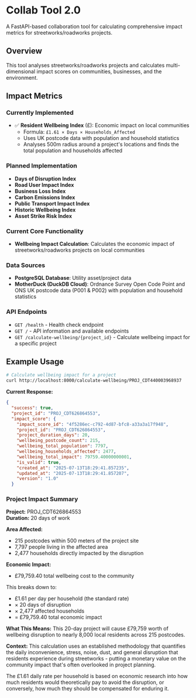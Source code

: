 # Collab Tool 2.0

A FastAPI-based collaboration tool for calculating comprehensive impact metrics for streetworks/roadworks projects.

## Overview

This tool analyses streetworks/roadworks projects and calculates multi-dimensional impact scores on communities, businesses, and the environment.

## Impact Metrics

### Currently Implemented

- ✅ **Resident Wellbeing Index** (£): Economic impact on local communities
  - Formula: `£1.61 × Days × Households_Affected`
  - Uses UK postcode data with population and household statistics
  - Analyses 500m radius around a project's locations and finds the total population and households affected

### Planned Implementation

- **Days of Disruption Index**
- **Road User Impact Index**
- **Business Loss Index**
- **Carbon Emissions Index**
- **Public Transport Impact Index**
- **Historic Wellbeing Index**
- **Asset Strike Risk Index**

### Current Core Functionality

- **Wellbeing Impact Calculation**: Calculates the economic impact of streetworks/roadworks projects on local communities

### Data Sources

- **PostgreSQL Database**: Utility asset/project data
- **MotherDuck (DuckDB Cloud)**: Ordnance Survey Open Code Point and ONS UK postcode data (P001 & P002) with population and household statistics

### API Endpoints

- `GET /health` - Health check endpoint
- `GET /` - API information and available endpoints
- `GET /calculate-wellbeing/{project_id}` - Calculate wellbeing impact for a specific project

## Example Usage

```bash
# Calculate wellbeing impact for a project
curl http://localhost:8000/calculate-wellbeing/PROJ_CDT440003968937
```

**Current Response:**

```json
{
  "success": true,
  "project_id": "PROJ_CDT626864553",
  "impact_score": {
    "impact_score_id": "4f5286ec-c792-4d87-bfc8-a33a3a17f948",
    "project_id": "PROJ_CDT626864553",
    "project_duration_days": 20,
    "wellbeing_postcode_count": 215,
    "wellbeing_total_population": 7797,
    "wellbeing_households_affected": 2477,
    "wellbeing_total_impact": 79759.40000000001,
    "is_valid": true,
    "created_at": "2025-07-13T18:29:41.857235",
    "updated_at": "2025-07-13T18:29:41.857207",
    "version": "1.0"
  }
```

### Project Impact Summary

**Project:** PROJ_CDT626864553  
**Duration:** 20 days of work

**Area Affected:**

- 215 postcodes within 500 meters of the project site
- 7,797 people living in the affected area
- 2,477 households directly impacted by the disruption

**Economic Impact:**

- £79,759.40 total wellbeing cost to the community

This breaks down to:

- £1.61 per day per household (the standard rate)
- × 20 days of disruption
- × 2,477 affected households
- = £79,759.40 total economic impact

**What This Means:**
This 20-day project will cause £79,759 worth of wellbeing disruption to nearly 8,000 local residents across 215 postcodes.

**Context:**
This calculation uses an established methodology that quantifies the daily inconvenience, stress, noise, dust, and general disruption that residents experience during streetworks - putting a monetary value on the community impact that's often overlooked in project planning.

The £1.61 daily rate per household is based on economic research into how much residents would theoretically pay to avoid the disruption, or conversely, how much they should be compensated for enduring it.
